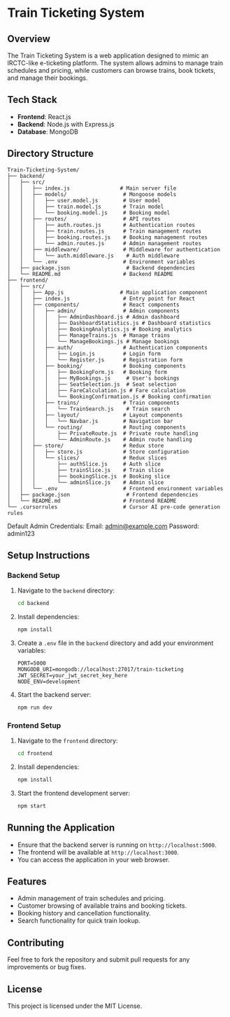 # Train Ticketing System

## Overview
The Train Ticketing System is a web application designed to mimic an IRCTC-like e-ticketing platform. The system allows admins to manage train schedules and pricing, while customers can browse trains, book tickets, and manage their bookings.

## Tech Stack
- **Frontend**: React.js
- **Backend**: Node.js with Express.js
- **Database**: MongoDB

## Directory Structure
```
Train-Ticketing-System/
├── backend/
│   ├── src/
│   │   ├── index.js                # Main server file
│   │   ├── models/                  # Mongoose models
│   │   │   ├── user.model.js        # User model
│   │   │   ├── train.model.js       # Train model
│   │   │   └── booking.model.js     # Booking model
│   │   ├── routes/                  # API routes
│   │   │   ├── auth.routes.js       # Authentication routes
│   │   │   ├── train.routes.js      # Train management routes
│   │   │   ├── booking.routes.js    # Booking management routes
│   │   │   └── admin.routes.js      # Admin management routes
│   │   ├── middleware/              # Middleware for authentication
│   │   │   └── auth.middleware.js    # Auth middleware
│   │   └── .env                     # Environment variables
│   ├── package.json                  # Backend dependencies
│   └── README.md                    # Backend README
├── frontend/
│   ├── src/
│   │   ├── App.js                  # Main application component
│   │   ├── index.js                 # Entry point for React
│   │   ├── components/              # React components
│   │   │   ├── admin/               # Admin components
│   │   │   │   ├── AdminDashboard.js # Admin dashboard
│   │   │   │   ├── DashboardStatistics.js # Dashboard statistics
│   │   │   │   ├── BookingAnalytics.js # Booking analytics
│   │   │   │   ├── ManageTrains.js  # Manage trains
│   │   │   │   └── ManageBookings.js # Manage bookings
│   │   │   ├── auth/                # Authentication components
│   │   │   │   ├── Login.js         # Login form
│   │   │   │   └── Register.js      # Registration form
│   │   │   ├── booking/             # Booking components
│   │   │   │   ├── BookingForm.js   # Booking form
│   │   │   │   ├── MyBookings.js     # User's bookings
│   │   │   │   ├── SeatSelection.js  # Seat selection
│   │   │   │   ├── FareCalculation.js # Fare calculation
│   │   │   │   └── BookingConfirmation.js # Booking confirmation
│   │   │   ├── trains/              # Train components
│   │   │   │   └── TrainSearch.js    # Train search
│   │   │   ├── layout/              # Layout components
│   │   │   │   └── Navbar.js        # Navigation bar
│   │   │   └── routing/             # Routing components
│   │   │       ├── PrivateRoute.js  # Private route handling
│   │   │       └── AdminRoute.js    # Admin route handling
│   │   ├── store/                   # Redux store
│   │   │   ├── store.js             # Store configuration
│   │   │   └── slices/              # Redux slices
│   │   │       ├── authSlice.js     # Auth slice
│   │   │       ├── trainSlice.js    # Train slice
│   │   │       ├── bookingSlice.js  # Booking slice
│   │   │       └── adminSlice.js    # Admin slice
│   │   └── .env                     # Frontend environment variables
│   ├── package.json                  # Frontend dependencies
│   └── README.md                    # Frontend README
└── .cursorrules                     # Cursor AI pre-code generation rules
```
Default Admin Credentials:
Email: admin@example.com
Password: admin123



## Setup Instructions
### Backend Setup
1. Navigate to the `backend` directory:
   ```bash
   cd backend
   ```
2. Install dependencies:
   ```bash
   npm install
   ```
3. Create a `.env` file in the `backend` directory and add your environment variables:
   ```plaintext
   PORT=5000
   MONGODB_URI=mongodb://localhost:27017/train-ticketing
   JWT_SECRET=your_jwt_secret_key_here
   NODE_ENV=development
   ```
4. Start the backend server:
   ```bash
   npm run dev
   ```

### Frontend Setup
1. Navigate to the `frontend` directory:
   ```bash
   cd frontend
   ```
2. Install dependencies:
   ```bash
   npm install
   ```
3. Start the frontend development server:
   ```bash
   npm start
   ```

## Running the Application
- Ensure that the backend server is running on `http://localhost:5000`.
- The frontend will be available at `http://localhost:3000`.
- You can access the application in your web browser.

## Features
- Admin management of train schedules and pricing.
- Customer browsing of available trains and booking tickets.
- Booking history and cancellation functionality.
- Search functionality for quick train lookup.

## Contributing
Feel free to fork the repository and submit pull requests for any improvements or bug fixes.

## License
This project is licensed under the MIT License. 